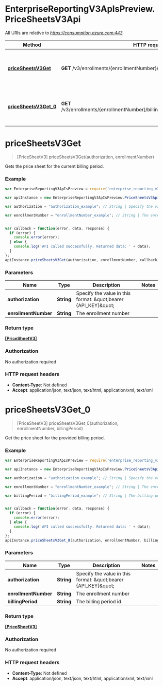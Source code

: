 # EnterpriseReportingV3ApIsPreview.PriceSheetsV3Api

All URIs are relative to *https://consumption.azure.com:443*

Method | HTTP request | Description
------------- | ------------- | -------------
[**priceSheetsV3Get**](PriceSheetsV3Api.md#priceSheetsV3Get) | **GET** /v3/enrollments/{enrollmentNumber}/pricesheet | Gets the price sheet for the current billing period.
[**priceSheetsV3Get_0**](PriceSheetsV3Api.md#priceSheetsV3Get_0) | **GET** /v3/enrollments/{enrollmentNumber}/billingperiods/{billingPeriod}/pricesheet | Get the price sheet for the provided billing period.


<a name="priceSheetsV3Get"></a>
# **priceSheetsV3Get**
> [PriceSheetV3] priceSheetsV3Get(authorization, enrollmentNumber)

Gets the price sheet for the current billing period.

### Example
```javascript
var EnterpriseReportingV3ApIsPreview = require('enterprise_reporting_v3_ap_is__preview');

var apiInstance = new EnterpriseReportingV3ApIsPreview.PriceSheetsV3Api();

var authorization = "authorization_example"; // String | Specify the value in this format: \"bearer {API_KEY}\"

var enrollmentNumber = "enrollmentNumber_example"; // String | The enrollment number


var callback = function(error, data, response) {
  if (error) {
    console.error(error);
  } else {
    console.log('API called successfully. Returned data: ' + data);
  }
};
apiInstance.priceSheetsV3Get(authorization, enrollmentNumber, callback);
```

### Parameters

Name | Type | Description  | Notes
------------- | ------------- | ------------- | -------------
 **authorization** | **String**| Specify the value in this format: \&quot;bearer {API_KEY}\&quot; | 
 **enrollmentNumber** | **String**| The enrollment number | 

### Return type

[**[PriceSheetV3]**](PriceSheetV3.md)

### Authorization

No authorization required

### HTTP request headers

 - **Content-Type**: Not defined
 - **Accept**: application/json, text/json, text/html, application/xml, text/xml

<a name="priceSheetsV3Get_0"></a>
# **priceSheetsV3Get_0**
> [PriceSheetV3] priceSheetsV3Get_0(authorization, enrollmentNumber, billingPeriod)

Get the price sheet for the provided billing period.

### Example
```javascript
var EnterpriseReportingV3ApIsPreview = require('enterprise_reporting_v3_ap_is__preview');

var apiInstance = new EnterpriseReportingV3ApIsPreview.PriceSheetsV3Api();

var authorization = "authorization_example"; // String | Specify the value in this format: \"bearer {API_KEY}\"

var enrollmentNumber = "enrollmentNumber_example"; // String | The enrollment number

var billingPeriod = "billingPeriod_example"; // String | The billing period id


var callback = function(error, data, response) {
  if (error) {
    console.error(error);
  } else {
    console.log('API called successfully. Returned data: ' + data);
  }
};
apiInstance.priceSheetsV3Get_0(authorization, enrollmentNumber, billingPeriod, callback);
```

### Parameters

Name | Type | Description  | Notes
------------- | ------------- | ------------- | -------------
 **authorization** | **String**| Specify the value in this format: \&quot;bearer {API_KEY}\&quot; | 
 **enrollmentNumber** | **String**| The enrollment number | 
 **billingPeriod** | **String**| The billing period id | 

### Return type

[**[PriceSheetV3]**](PriceSheetV3.md)

### Authorization

No authorization required

### HTTP request headers

 - **Content-Type**: Not defined
 - **Accept**: application/json, text/json, text/html, application/xml, text/xml

